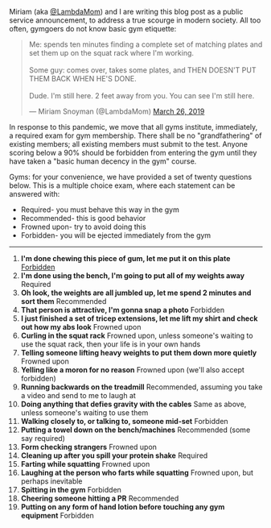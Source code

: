 Miriam (aka [@LambdaMom](https://twitter.com/lambdamom)) and I are
writing this blog post as a public service announcement, to address a
true scourge in modern society. All too often, gymgoers do not know
basic gym etiquette:

<blockquote class="twitter-tweet"><p lang="en" dir="ltr">Me: spends ten minutes finding a complete set of matching plates and set them up on the squat rack where I&#39;m working.<br><br>Some guy: comes over, takes some plates, and THEN DOESN&#39;T PUT THEM BACK WHEN HE&#39;S DONE.<br><br>Dude. I&#39;m still here. 2 feet away from you. You can see I&#39;m still here.</p>&mdash; Miriam Snoyman (@LambdaMom) <a href="https://twitter.com/LambdaMom/status/1110429427329126401?ref_src=twsrc%5Etfw">March 26, 2019</a></blockquote> <script async src="https://platform.twitter.com/widgets.js" charset="utf-8"></script>

In response to this pandemic, we move that all gyms institute,
immediately, a required exam for gym membership. There shall be no
"grandfathering" of existing members; all existing members must submit
to the test. Anyone scoring below a 90% should be forbidden from
entering the gym until they have taken a "basic human decency in the
gym" course.

Gyms: for your convenience, we have provided a set of twenty questions
below. This is a multiple choice exam, where each statement can be
answered with:

* Required- you must behave this way in the gym
* Recommended- this is good behavior
* Frowned upon- try to avoid doing this
* Forbidden- you will be ejected immediately from the gym

* * *

1. **I'm done chewing this piece of gum, let me put it on this plate** [Forbidden](https://twitter.com/snoyberg/status/955681808368226304?s=20)
2. **I'm done using the bench, I'm going to put all of my weights away** Required
3. **Oh look, the weights are all jumbled up, let me spend 2 minutes and sort them** Recommended
4. **That person is attractive, I'm gonna snap a photo** Forbidden
5. **I just finished a set of tricep extensions, let me lift my shirt and check out how my abs look** Frowned upon
6. **Curling in the squat rack** Frowned upon, unless someone's waiting to use the squat rack, then your life is in your own hands
7. **Telling someone lifting heavy weights to put them down more quietly** Frowned upon
8. **Yelling like a moron for no reason** Frowned upon (we'll also accept forbidden)
9. **Running backwards on the treadmill** Recommended, assuming you take a video and send to me to laugh at
10. **Doing anything that defies gravity with the cables** Same as above, unless someone's waiting to use them
11. **Walking closely to, or talking to, someone mid-set** Forbidden
12. **Putting a towel down on the bench/machines** Recommended (some say required)
13. **Form checking strangers** Frowned upon
14. **Cleaning up after you spill your protein shake** Required
15. **Farting while squatting** Frowned upon
16. **Laughing at the person who farts while squatting** Frowned upon, but perhaps inevitable
17. **Spitting in the gym** Forbidden
18. **Cheering someone hitting a PR** Recommended
19. **Putting on any form of hand lotion before touching any gym equipment** Forbidden
